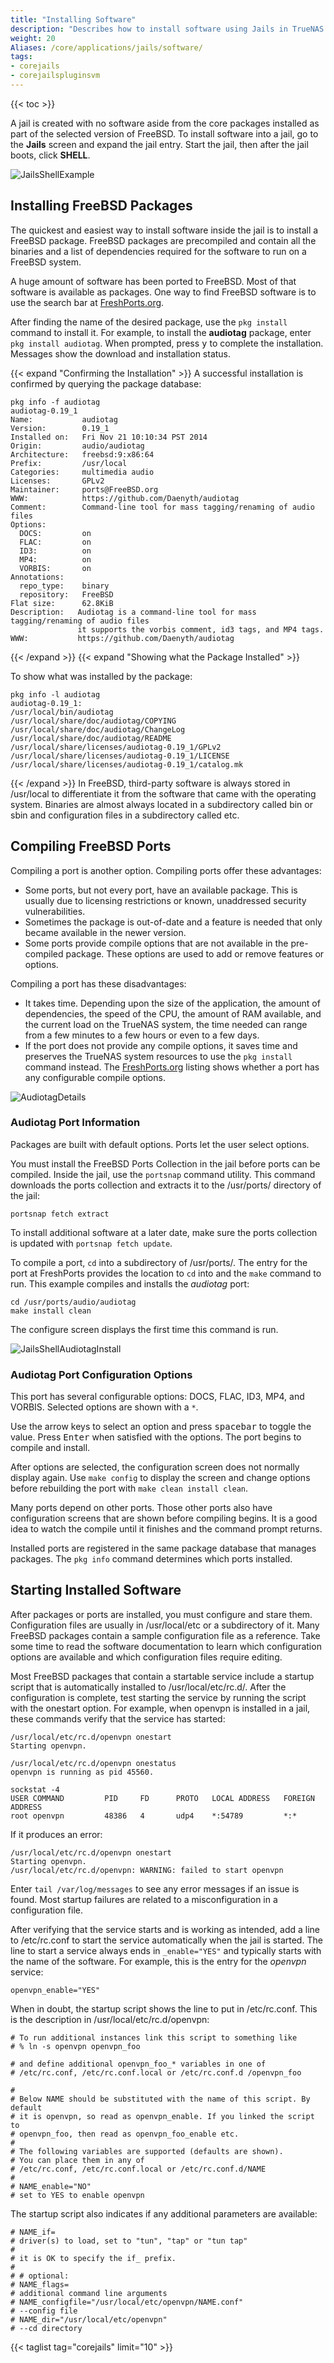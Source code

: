 ```yaml
---
title: "Installing Software"
description: "Describes how to install software using Jails in TrueNAS CORE."
weight: 20
Aliases: /core/applications/jails/software/
tags:
- corejails
- corejailspluginsvm
---
```


{{< toc >}}

A jail is created with no software aside from the core packages installed as part of the selected version of FreeBSD.
To install software into a jail, go to the **Jails** screen and expand the jail entry.
Start the jail, then after the jail boots, click **SHELL**.

![JailsShellExample](/images/CORE/Jails/JailsShellExample.png "Jail Shell")

## Installing FreeBSD Packages

The quickest and easiest way to install software inside the jail is to install a FreeBSD package.
FreeBSD packages are precompiled and contain all the binaries and a list of dependencies required for the software to run on a FreeBSD system.

A huge amount of software has been ported to FreeBSD.
Most of that software is available as packages.
One way to find FreeBSD software is to use the search bar at [FreshPorts.org](https://www.freshports.org/).

After finding the name of the desired package, use the `pkg install` command to install it.
For example, to install the **audiotag** package, enter `pkg install audiotag`.
When prompted, press <kbd>y</kbd> to complete the installation.
Messages show the download and installation status.

{{< expand "Confirming the Installation" >}}
A successful installation is confirmed by querying the package database:

```
pkg info -f audiotag
audiotag-0.19_1
Name:           audiotag
Version:        0.19_1
Installed on:   Fri Nov 21 10:10:34 PST 2014
Origin:         audio/audiotag
Architecture:   freebsd:9:x86:64
Prefix:         /usr/local
Categories:     multimedia audio
Licenses:       GPLv2
Maintainer:     ports@FreeBSD.org
WWW:            https://github.com/Daenyth/audiotag
Comment:        Command-line tool for mass tagging/renaming of audio files
Options:
  DOCS:         on
  FLAC:         on
  ID3:          on
  MP4:          on
  VORBIS:       on
Annotations:
  repo_type:    binary
  repository:   FreeBSD
Flat size:      62.8KiB
Description:   Audiotag is a command-line tool for mass tagging/renaming of audio files
               it supports the vorbis comment, id3 tags, and MP4 tags.
WWW:           https://github.com/Daenyth/audiotag
```
{{< /expand >}}
{{< expand "Showing what the Package Installed" >}}

To show what was installed by the package:

```
pkg info -l audiotag
audiotag-0.19_1:
/usr/local/bin/audiotag
/usr/local/share/doc/audiotag/COPYING
/usr/local/share/doc/audiotag/ChangeLog
/usr/local/share/doc/audiotag/README
/usr/local/share/licenses/audiotag-0.19_1/GPLv2
/usr/local/share/licenses/audiotag-0.19_1/LICENSE
/usr/local/share/licenses/audiotag-0.19_1/catalog.mk
```
{{< /expand >}}
In FreeBSD, third-party software is always stored in <file>/usr/local</file> to differentiate it from the software that came with the operating system.
Binaries are almost always located in a subdirectory called <file>bin</file> or <file>sbin</file> and configuration files in a subdirectory called <file>etc</file>.

## Compiling FreeBSD Ports

Compiling a port is another option. Compiling ports offer these advantages:

* Some ports, but not every port, have an available package. This is usually due to licensing restrictions or known, unaddressed security vulnerabilities.
* Sometimes the package is out-of-date and a feature is needed that only became available in the newer version.
* Some ports provide compile options that are not available in the pre-compiled package. These options are used to add or remove features or options.

Compiling a port has these disadvantages:

* It takes time. Depending upon the size of the application, the amount of dependencies, the speed of the CPU, the amount of RAM available, and the current load on the TrueNAS system, the time needed can range from a few minutes to a few hours or even to a few days.
* If the port does not provide any compile options, it saves time and preserves the TrueNAS system resources to use the `pkg install` command instead. The [FreshPorts.org](https://www.freshports.org/) listing shows whether a port has any configurable compile options.

![AudiotagDetails](/images/CORE/AudiotagDetails.png "Audio Tag Details")

### Audiotag Port Information

Packages are built with default options.
Ports let the user select options.

You must install the FreeBSD Ports Collection in the jail before ports can be compiled.
Inside the jail, use the `portsnap` command utility.
This command downloads the ports collection and extracts it to the <file>/usr/ports/</file> directory of the jail:

```
portsnap fetch extract
```

To install additional software at a later date, make sure the ports collection is updated with `portsnap fetch update`.

To compile a port, `cd` into a subdirectory of <file>/usr/ports/</file>.
The entry for the port at FreshPorts provides the location to `cd` into and the `make` command to run.
This example compiles and installs the *audiotag* port:

```
cd /usr/ports/audio/audiotag
make install clean
```

The configure screen displays the first time this command is run.

![JailsShellAudiotagInstall](/images/CORE/Jails/JailsShellAudiotagInstall.png "AudioTag Configuration")

### Audiotag Port Configuration Options

This port has several configurable options: DOCS, FLAC, ID3, MP4, and VORBIS.
Selected options are shown with a `*`.

Use the arrow keys to select an option and press <kbd>spacebar</kbd> to toggle the value.
Press <kbd>Enter</kbd> when satisfied with the options.
The port begins to compile and install.

After options are selected, the configuration screen does not normally display again.
Use `make config` to display the screen and change options before rebuilding the port with `make clean install clean`.

Many ports depend on other ports.
Those other ports also have configuration screens that are shown before compiling begins.
It is a good idea to watch the compile until it finishes and the command prompt returns.

Installed ports are registered in the same package database that manages packages.
The `pkg info` command determines which ports installed.

## Starting Installed Software

After packages or ports are installed, you must configure and stare them.
Configuration files are usually in <file>/usr/local/etc</file> or a subdirectory of it.
Many FreeBSD packages contain a sample configuration file as a reference.
Take some time to read the software documentation to learn which configuration options are available and which configuration files require editing.

Most FreeBSD packages that contain a startable service include a startup script that is automatically installed to <file>/usr/local/etc/rc.d/</file>.
After the configuration is complete, test starting the service by running the script with the onestart option.
For example, when openvpn is installed in a jail, these commands verify that the service has started:

```
/usr/local/etc/rc.d/openvpn onestart
Starting openvpn.

/usr/local/etc/rc.d/openvpn onestatus
openvpn is running as pid 45560.

sockstat -4
USER COMMAND         PID     FD      PROTO   LOCAL ADDRESS   FOREIGN ADDRESS
root openvpn         48386   4       udp4    *:54789         *:*
```

If it produces an error:

```
/usr/local/etc/rc.d/openvpn onestart
Starting openvpn.
/usr/local/etc/rc.d/openvpn: WARNING: failed to start openvpn
```

Enter `tail /var/log/messages` to see any error messages if an issue is found.
Most startup failures are related to a misconfiguration in a configuration file.

After verifying that the service starts and is working as intended, add a line to <file>/etc/rc.conf</file> to start the service automatically when the jail is started.
The line to start a service always ends in `_enable="YES"` and typically starts with the name of the software.
For example, this is the entry for the *openvpn* service:

`openvpn_enable="YES"`

When in doubt, the startup script shows the line to put in <file>/etc/rc.conf</file>.
This is the description in <file>/usr/local/etc/rc.d/openvpn</file>:

```
# To run additional instances link this script to something like
# % ln -s openvpn openvpn_foo

# and define additional openvpn_foo_* variables in one of
# /etc/rc.conf, /etc/rc.conf.local or /etc/rc.conf.d /openvpn_foo

#
# Below NAME should be substituted with the name of this script. By default
# it is openvpn, so read as openvpn_enable. If you linked the script to
# openvpn_foo, then read as openvpn_foo_enable etc.
#
# The following variables are supported (defaults are shown).
# You can place them in any of
# /etc/rc.conf, /etc/rc.conf.local or /etc/rc.conf.d/NAME
#
# NAME_enable="NO"
# set to YES to enable openvpn
```

The startup script also indicates if any additional parameters are available:

```
# NAME_if=
# driver(s) to load, set to "tun", "tap" or "tun tap"
#
# it is OK to specify the if_ prefix.
#
# # optional:
# NAME_flags=
# additional command line arguments
# NAME_configfile="/usr/local/etc/openvpn/NAME.conf"
# --config file
# NAME_dir="/usr/local/etc/openvpn"
# --cd directory
```

{{< taglist tag="corejails" limit="10" >}}
